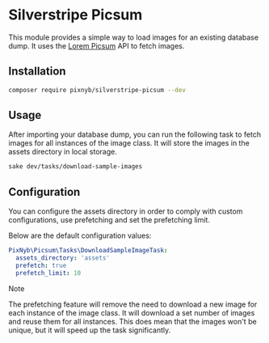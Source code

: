 # Silverstripe Picsum
This module provides a simple way to load images for an existing database dump. It uses the [Lorem Picsum](https://picsum.photos/) API to fetch images.

## Installation

```bash
composer require pixnyb/silverstripe-picsum --dev
```

## Usage
After importing your database dump, you can run the following task to fetch images for all instances of the image class. It will store the images in the assets directory in local storage.

```bash
sake dev/tasks/download-sample-images
```

## Configuration
You can configure the assets directory in order to comply with custom configurations, use prefetching and set the prefetching limit.

Below are the default configuration values:

```yaml
PixNyb\Picsum\Tasks\DownloadSampleImageTask:
  assets_directory: 'assets'
  prefetch: true
  prefetch_limit: 10
```

> [!NOTE]
> The prefetching feature will remove the need to download a new image for each instance of the image class. It will download a set number of images and reuse them for all instances. This does mean that the images won't be unique, but it will speed up the task significantly.
